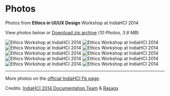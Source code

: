 Photos
======

Photos from **Ethics in UI/UX Design** Workshop at IndiaHCI 2014

View photos below or [Download zip archive](https://github.com/rasagy/ethics-in-design/raw/master/Photos/Ethics-Workshop-Photos.zip) (_10 Photos, 3.8 MB_)

![Ethics Workshop at IndiaHCI 2014](https://github.com/rasagy/ethics-in-design/raw/master/Photos/Ethics-Workshop-3.jpg)
![Ethics Workshop at IndiaHCI 2014](https://github.com/rasagy/ethics-in-design/raw/master/Photos/Ethics-Workshop-4.jpg)
![Ethics Workshop at IndiaHCI 2014](https://github.com/rasagy/ethics-in-design/raw/master/Photos/Ethics-Workshop-1.jpg)
![Ethics Workshop at IndiaHCI 2014](https://github.com/rasagy/ethics-in-design/raw/master/Photos/Ethics-Workshop-2.jpg)
![Ethics Workshop at IndiaHCI 2014](https://github.com/rasagy/ethics-in-design/raw/master/Photos/Ethics-Workshop-5.jpg)
![Ethics Workshop at IndiaHCI 2014](https://github.com/rasagy/ethics-in-design/raw/master/Photos/Ethics-workshop-Rasagy-1.jpg)
![Ethics Workshop at IndiaHCI 2014](https://github.com/rasagy/ethics-in-design/raw/master/Photos/Ethics-workshop-Rasagy-2.jpg)
![Ethics Workshop at IndiaHCI 2014](https://github.com/rasagy/ethics-in-design/raw/master/Photos/Ethics-workshop-Pano-Rasagy-1.jpg)
![Ethics Workshop at IndiaHCI 2014](https://github.com/rasagy/ethics-in-design/raw/master/Photos/Ethics-workshop-Pano-Rasagy-3.jpg)
![Ethics Workshop at IndiaHCI 2014](https://github.com/rasagy/ethics-in-design/raw/master/Photos/Ethics-workshop-Pano-Rasagy-2.jpg)

-----------

More photos on the [official IndiaHCI Fb page](https://www.facebook.com/IndiaHCI).

Credits: [IndiaHCI 2014 Documentation Team](https://www.facebook.com/IndiaHCI) & [Rasagy](https://twitter.com/rasagy)